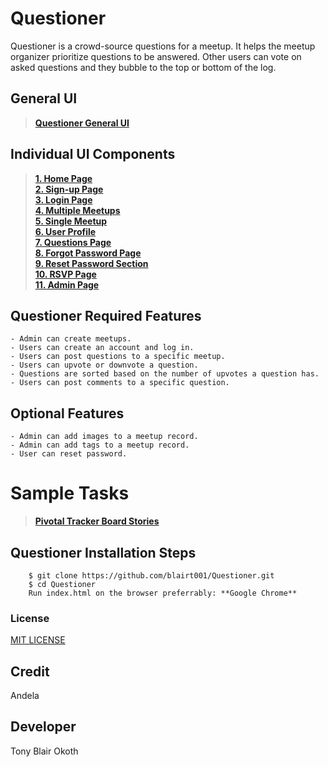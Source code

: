 # Questioner
Questioner is a crowd-source questions for a meetup. It helps the meetup organizer prioritize questions to be answered. Other users can vote on asked questions and they bubble to the top or bottom of the log.

## General UI
> **[Questioner General UI](https://blairt001.github.io/Questioner/UI)**

## Individual UI Components
> **[1. Home Page](https://blairt001.github.io/Questioner/UI/index.html)**<br />
> **[2. Sign-up Page](https://blairt001.github.io/Questioner/UI/sign-up.html)**<br />
> **[3. Login Page](https://blairt001.github.io/Questioner/UI/login.html)**<br />
> **[4. Multiple Meetups](https://blairt001.github.io/Questioner/UI/meetups.html)**<br />
> **[5. Single Meetup](https://blairt001.github.io/Questioner/UI/meetup.html)**<br />
> **[6. User Profile](https://blairt001.github.io/Questioner/UI/user-profile.html)**<br />
> **[7. Questions Page](https://blairt001.github.io/Questioner/UI/questions.html)**<br />
> **[8. Forgot Password Page](https://blairt001.github.io/Questioner/UI/forgot-pass.html)**<br />
> **[9. Reset Password Section](https://blairt001.github.io/Questioner/UI/password-reset.html)**<br />
> **[10. RSVP Page](https://blairt001.github.io/Questioner/UI/rsvp.html)**<br />
> **[11. Admin Page](https://blairt001.github.io/Questioner/UI/admin.html)**<br />


## Questioner Required Features
    - Admin can create meetups.
    - Users can create an account and log in.
    - Users can post questions to a specific meetup.
    - Users can upvote or downvote a question.
    - Questions are sorted based on the number of upvotes a question has.
    - Users can post comments to a specific question.

## Optional Features
    - Admin can add images to a meetup record.
    - Admin can add tags to a meetup record.
    - User can reset password.


#  Sample Tasks
 
 >  **[Pivotal Tracker Board Stories](https://www.pivotaltracker.com/n/projects/2235680)**

## Questioner Installation Steps
```
    $ git clone https://github.com/blairt001/Questioner.git
    $ cd Questioner
    Run index.html on the browser preferrably: **Google Chrome**
```
 

### License
[MIT LICENSE](https://github.com/blairt001/Questioner/blob/gh-pages/LICENSE)

## Credit
Andela

## Developer
Tony Blair Okoth